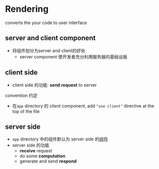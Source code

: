 # Rendering

converts the your code to user interface

## server and client component

- 将组件划分为server and client的好处
  - server component 使开发者充分利用服务器的基础设施


## client side

- client side 的功能: **send request** to server

convention 约定

- 在`app` directory 的 client component, add `"use client"` directive at the top of the file

## server side

- `app` directory 中的组件默认为 server side 的[组件](ceact-component.md)
- server side 的功能
  - **receive** request
  - do some **computation**
  - generate and send **respond**
